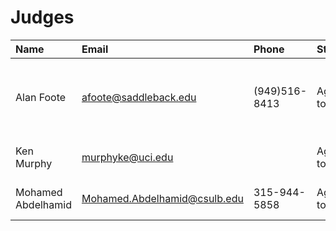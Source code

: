 # Judges

| Name | Email | Phone | Status | Address |
| :--- | :---- | :---- | :----- | :------ |
| Alan Foote | afoote@saddleback.edu | (949)516-8413 | Agreed to do it | 24246 Via Santa Clara, Mission Viejo, CA 92692 |
| Ken Murphy | murphyke@uci.edu | | Agreed to do it | Already has a parking pass |
| Mohamed Abdelhamid | Mohamed.Abdelhamid@csulb.edu | 315-944-5858 | Agreed to do it | Does not want to be reimbursed. |

